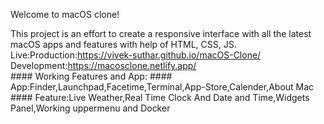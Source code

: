 Welcome to macOS clone!

This project is an effort to create a responsive interface with all the latest macOS apps and features with help of HTML, CSS, JS.<br>
Live:Production:https://vivek-suthar.github.io/macOS-Clone/<br>
     Development:https://macosclone.netlify.app/ 
     <br>
     #### Working Features and App:
     #### App:Finder,Launchpad,Facetime,Terminal,App-Store,Calender,About Mac
     #### Feature:Live Weather,Real Time Clock And Date and Time,Widgets Panel,Working uppermenu and Docker

